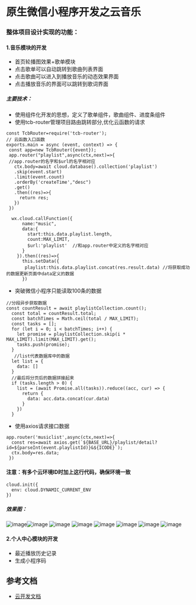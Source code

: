 # 原生微信小程序开发之云音乐
### 整体项目设计实现的功能：
#### 1.音乐模块的开发
* 首页轮播图效果+歌单模块
* 点击歌单可以自动跳转到歌曲列表界面
* 点击歌曲可以进入到播放音乐的动态效果界面
* 点击播放音乐的界面可以跳转到歌词界面
##### 主要技术：
* 使用组件化开发的思想，定义了歌单组件，歌曲组件、进度条组件
* 使用tcb-router管理项目路由跳转部分,优化云函数的请求
```
const TcbRouter=require('tcb-router');
// 云函数入口函数
exports.main = async (event, context) => {
 const app=new TcbRouter({event});
 app.router("playlist",async(ctx,next)=>{  
 //app.router的名字和$url的名字相对应
   ctx.body=await cloud.database().collection('playlist')
   .skip(event.start)
   .limit(event.count)
   .orderBy('createTime',"desc")
   .get()
   .then((res)=>{
     return res;
   })
 }) 
 
  wx.cloud.callFunction({
      name:"music",
      data:{
        start:this.data.playlist.length,
        count:MAX_LIMIT,
        $url:'playlist'  //和app.router中定义的名字相对应
      }
    }).then((res)=>{
      this.setData({
       playlist:this.data.playlist.concat(res.result.data) //将获取成功的数据更新页面中data定义的数据
      })
```
* 突破微信小程序只能读取100条的数据
```
//分段异步获取数据
const countResult = await playlistCollection.count();
  const total = countResult.total;
  const batchTimes = Math.ceil(total / MAX_LIMIT);
  const tasks = [];
  for (let i = 0; i < batchTimes; i++) {
    let promise = playlistCollection.skip(i * MAX_LIMIT).limit(MAX_LIMIT).get();
    tasks.push(promise);
  }
   //list代表数据库中的数据
  let list = {
    data: []
  }
  //最后将分页后的数据拼接起来
  if (tasks.length > 0) {
    list = (await Promise.all(tasks)).reduce((acc, cur) => {
      return {
        data: acc.data.concat(cur.data)
      }
    })
  }
```
* 使用axios请求接口数据  
```
app.router('musiclist',async(ctx,next)=>{
  const res=await axios.get(`${BASE_URL}/playlist/detail?id=${parseInt(event.playlistId)}&${ICODE}`);
  ctx.body=res.data;
 })
```


#### 注意：有多个云环境ID时加上这行代码，确保环境一致
```
cloud.init({
  env: cloud.DYNAMIC_CURRENT_ENV
})

```
##### 效果图：
![image](https://github.com/jessalin737/xiaochengxu-myMusic/blob/master/1.png)![image](https://github.com/jessalin737/xiaochengxu-myMusic/blob/master/2.png)
![image](https://github.com/jessalin737/xiaochengxu-myMusic/blob/master/3.png)
![image](https://github.com/jessalin737/xiaochengxu-myMusic/blob/master/3%20(2).png)
![image](https://github.com/jessalin737/xiaochengxu-myMusic/blob/master/4.png)
![image](https://github.com/jessalin737/xiaochengxu-myMusic/blob/master/5.png)
![image](https://github.com/jessalin737/xiaochengxu-myMusic/blob/master/6.png)
![image](https://github.com/jessalin737/xiaochengxu-myMusic/blob/master/7.png)
#### 2.个人中心模块的开发
* 最近播放历史记录
* 生成小程序码


## 参考文档
- [云开发文档](https://developers.weixin.qq.com/miniprogram/dev/wxcloud/basis/getting-started.html)
